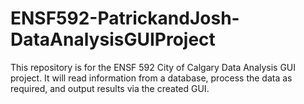 # ENSF592-PatrickandJosh-DataAnalysisGUIProject
This repository is for the ENSF 592 City of Calgary Data Analysis GUI project. It will read information from a database, process the data as required, and output results via the created GUI.
